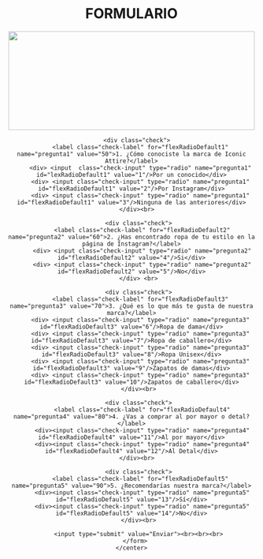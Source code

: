 <!doctype html>
<html lang="en">
  <head>
    <meta charset="utf-8">
    <meta name="viewport" content="width=device-width, initial-scale=1">
    <link rel="shortcut icon" href="IMAGEN.jpg">
    <link rel="stylesheet" href="formulario.css">
    <title>Iconic Attire</title>
  </head>
  <body>
    <center>
      <form action="Gracias.html">
<br><br><br>
<h1>FORMULARIO</h1>
        <img img src="IMAGEN.jpg" height="200px" width="500px"><br>

       <div class="check">
         <label class="check-label" for="flexRadioDefault1" name="pregunta1" value="50">1. ¿Cómo conociste la marca de Iconic Attire?</label>
         <div> <input  class="check-input" type="radio" name="pregunta1" id="lexRadioDefault1" value="1"/>Por un conocido</div>
         <div> <input class="check-input" type="radio" name="pregunta1" id="flexRadioDefault1" value="2"/>Por Instagram</div>
         <div> <input class="check-input" type="radio" name="pregunta1" id="flexRadioDefault1" value="3"/>Ninguna de las anteriores</div>
       </div><br>

        <div class="check">
          <label class="check-label" for="flexRadioDefault2" name="pregunta2" value="60">2. ¿Has encontrado ropa de tu estilo en la página de Instagram?</label>
          <div> <input class="check-input" type="radio" name="pregunta2" id="flexRadioDefault2" value="4"/>Si</div>
          <div> <input class="check-input" type="radio" name="pregunta2" id="flexRadioDefault2" value="5"/>No</div>
        </div> <br>
        
        <div class="check">
         <label class="check-label" for="flexRadioDefault3" name="pregunta3" value="70">3. ¿Qué es lo que más te gusta de nuestra marca?</label>
         <div> <input class="check-input" type="radio" name="pregunta3" id="flexRadioDefault3" value="6"/>Ropa de dama</div>
         <div> <input class="check-input" type="radio" name="pregunta3" id="flexRadioDefault3" value="7"/>Ropa de caballero</div>
         <div> <input class="check-input" type="radio" name="pregunta3" id="flexRadioDefault3" value="8"/>Ropa Unisex</div>
         <div> <input class="check-input" type="radio" name="pregunta3" id="flexRadioDefault3" value="9"/>Zapatos de damas</div>
         <div> <input class="check-input" type="radio" name="pregunta3" id="flexRadioDefault3" value="10"/>Zapatos de caballero</div>
        </div><br>
 
        <div class="check">
          <label class="check-label" for="flexRadioDefault4" name="pregunta4" value="80">4. ¿Vas a comprar al por mayor o detal?</label>
          <div><input class="check-input" type="radio" name="pregunta4" id="flexRadioDefault4" value="11"/>Al por mayor</div>
          <div><input class="check-input" type="radio" name="pregunta4" id="flexRadioDefault4" value="12"/>Al Detal</div>
       </div><br>

        <div class="check">
         <label class="check-label" for="flexRadioDefault5" name="pregunta5" value="90">5. ¿Recomendarías nuestra marca?</label>
          <div><input class="check-input" type="radio" name="pregunta5" id="flexRadioDefault5" value="13"/>Sí</div>
          <div><input class="check-input" type="radio" name="pregunta5" id="flexRadioDefault5" value="14"/>No</div>
        </div><br>

        <input type="submit" value="Enviar"><br><br><br>
      </form>
    </center>
  </body>
</html>
